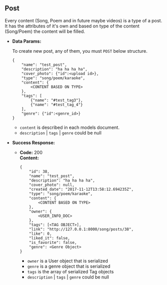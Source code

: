 **Post**
----
Every content (Song, Poem and in future maybe videos) 
is a type of a post. <br />
It has the attributes of it's own and based on type of the content (Song/Poem) 
the content will be filled.


* **Data Params:**

    To create new post, any of them, you must `POST` below structure.<br/>
    
      {
          "name": "test_post",
          "description": "ha ha ha ha",
          "cover_photo": {"id":<upload id>},
          "type": "song/poem/karaoke",
          "content": {
              <CONTENT BASED ON TYPE>
          },
          "tags": [
              {"name": "#test_tag3"},
              {"name": "#test_tag_4"}
          ],
          "genre": {"id":<genre_id>}
      }
      
    * `content` is described in each models document.
    * `description` | `tags` | `genre` could be null

* **Success Response:**
  
  * **Code:** 200 <br />
    **Content:**
    
        {
            "id": 38,
            "name": "test_post",
            "description": "ha ha ha ha",
            "cover_photo": null,
            "created_date": "2017-11-12T13:58:12.694235Z",
            "type": "song/poem/karaoke",
            "content": {
                <CONTENT BASED ON TYPE>
            },
            "owner": {
                <USER_INFO_DOC>
            },
            "tags": [<TAG OBJECT>],
            "link": "http://127.0.0.1:8000/song/posts/38",
            "like": 0,
            "liked_it": false,
            "is_favorite": false,
            "genre": <Genre Object>
        }
        
    * `owner` is a User object that is serialized
    * `genre` is a genre object that is serialized
    * `tags` is the array of serialized Tag objects
    * `description` | `tags` | `genre` could be null
    